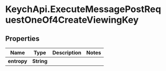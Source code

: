 # KeychApi.ExecuteMessagePostRequestOneOf4CreateViewingKey

## Properties

Name | Type | Description | Notes
------------ | ------------- | ------------- | -------------
**entropy** | **String** |  | 


